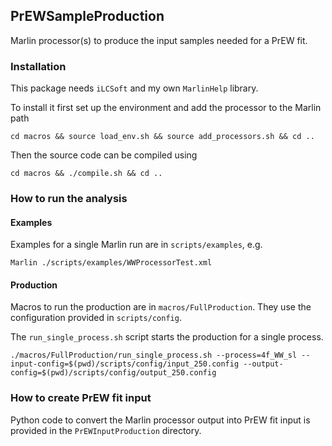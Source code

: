 ## PrEWSampleProduction

Marlin processor(s) to produce the input samples needed for a PrEW fit.

### Installation

This package needs `iLCSoft` and my own `MarlinHelp` library.

To install it first set up the environment and add the processor to the Marlin path
```shell
cd macros && source load_env.sh && source add_processors.sh && cd ..
```

Then the source code can be compiled using
```shell
cd macros && ./compile.sh && cd ..
```

### How to run the analysis

#### Examples

Examples for a single Marlin run are in `scripts/examples`, e.g.

```shell
Marlin ./scripts/examples/WWProcessorTest.xml
```

#### Production

Macros to run the production are in `macros/FullProduction`. 
They use the configuration provided in `scripts/config`.

The `run_single_process.sh` script starts the production for a single process.
```shell
./macros/FullProduction/run_single_process.sh --process=4f_WW_sl --input-config=$(pwd)/scripts/config/input_250.config --output-config=$(pwd)/scripts/config/output_250.config
```

### How to create PrEW fit input

Python code to convert the Marlin processor output into PrEW fit input is provided in the `PrEWInputProduction` directory.